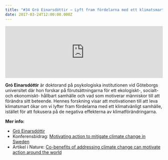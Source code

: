 ```yaml
---
title: "#34 Gró Einarsdóttir – Lyft fram fördelarna med ett klimatsmart samhälle"
date: 2017-03-24T12:00:00.000Z
---
```


<iframe src="https://w.soundcloud.com/player/?url=https%3A//api.soundcloud.com/tracks/314221257&amp;color=001665&amp;auto_play=false&amp;hide_related=false&amp;show_comments=true&amp;show_user=true&amp;show_reposts=false" width="100%" height="166" frameborder="no" scrolling="no"></iframe>

**Gró Einarsdóttir** är doktorand på psykologiska institutionen vid Göteborgs universitet där hon forskar på förutsättningarna för ett ekologiskt-, socialt- och ekonomiskt- hållbart samhälle och vad som motiverar människor till att förändra sitt beteende. Hennes forskning visar att motivationen till att leva klimatsmart ökar om vi lyfter fram fördelarna med ett klimatvänligt samhälle, istället för att fokusera på de negativa effekterna av klimatförändringarna.

**Mer info:**

- [Gró Einarsdóttir](http://psy.gu.se/personal?userId=xeingr)
- Konferensbidrag: [Motivating action to mitigate climate change in Sweden](http://www.gu.se/forskning/publikation?publicationId=247843)
- Artikel i Nature: [Co-benefits of addressing climate change can motivate action around the world](http://www.nature.com/nclimate/journal/v6/n2/full/nclimate2814.html)
